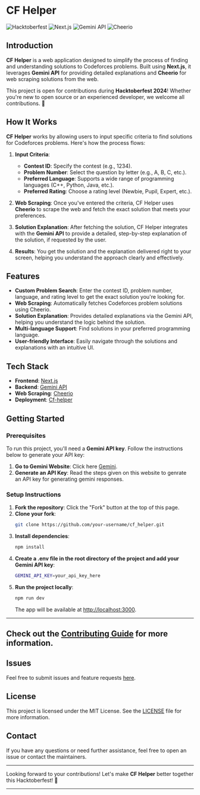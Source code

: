 # CF Helper

![Hacktoberfest](https://img.shields.io/badge/Hacktoberfest-2024-blueviolet?style=flat-square&logo=hacktoberfest)
![Next.js](https://img.shields.io/badge/Next.js-v13.0+-black?style=flat-square&logo=next.js)
![Gemini API](https://img.shields.io/badge/Gemini-API-red?style=flat-square&logo=graphql)
![Cheerio](https://img.shields.io/badge/Cheerio-Web%20Scraping-yellowgreen?style=flat-square)

## Introduction

**CF Helper** is a web application designed to simplify the process of finding and understanding solutions to Codeforces problems. Built using **Next.js**, it leverages **Gemini API** for providing detailed explanations and **Cheerio** for web scraping solutions from the web.

This project is open for contributions during **Hacktoberfest 2024**! Whether you're new to open source or an experienced developer, we welcome all contributions. 🎉

## How It Works

**CF Helper** works by allowing users to input specific criteria to find solutions for Codeforces problems. Here's how the process flows:

1. **Input Criteria**:
   - **Contest ID**: Specify the contest (e.g., 1234).
   - **Problem Number**: Select the question by letter (e.g., A, B, C, etc.).
   - **Preferred Language**: Supports a wide range of programming languages (C++, Python, Java, etc.).
   - **Preferred Rating**: Choose a rating level (Newbie, Pupil, Expert, etc.).

2. **Web Scraping**: Once you've entered the criteria, CF Helper uses **Cheerio** to scrape the web and fetch the exact solution that meets your preferences.

3. **Solution Explanation**: After fetching the solution, CF Helper integrates with the **Gemini API** to provide a detailed, step-by-step explanation of the solution, if requested by the user.

4. **Results**: You get the solution and the explanation delivered right to your screen, helping you understand the approach clearly and effectively.

## Features

- **Custom Problem Search**: Enter the contest ID, problem number, language, and rating level to get the exact solution you're looking for.
- **Web Scraping**: Automatically fetches Codeforces problem solutions using Cheerio.
- **Solution Explanation**: Provides detailed explanations via the Gemini API, helping you understand the logic behind the solution.
- **Multi-language Support**: Find solutions in your preferred programming language.
- **User-friendly Interface**: Easily navigate through the solutions and explanations with an intuitive UI.

## Tech Stack

- **Frontend**: [Next.js](https://nextjs.org/)
- **Backend**: [Gemini API](https://gemini.com/)
- **Web Scraping**: [Cheerio](https://cheerio.js.org/)
- **Deployment**: [Cf-helper](https://cf-helper-peach.vercel.app)

## Getting Started

### Prerequisites

To run this project, you'll need a **Gemini API key**. Follow the instructions below to generate your API key:

1. **Go to Gemini Website**: Click here [Gemini](https://ai.google.dev/gemini-api/docs/api-key?_gl=1*1klljxm*_up*MQ..&gclid=Cj0KCQjwmOm3BhC8ARIsAOSbapWP4oB-w6LcagtmEx3xpiPmTyKSX9lGIRtdn9jdgi5w-_jPmUOCI9caAmzcEALw_wcB&gbraid=0AAAAACn9t66MVbyJrz0E2MZ6eK9APnX1H).
2. **Generate an API Key**: Read the steps given on this website to genrate an API key for generating gemini responses.

### Setup Instructions


1. **Fork the repository**: Click the "Fork" button at the top of this page.
2. **Clone your fork**:
   ```bash
   git clone https://github.com/your-username/cf_helper.git
   ```
3. **Install dependencies**:
   ```bash
   npm install
   ```
4. **Create a .env file in the root directory of the project and add your Gemini API key**:
   ```bash
   GEMINI_API_KEY=your_api_key_here

   ```
5. **Run the project locally**:
   ```bash
   npm run dev
   ```
   The app will be available at [http://localhost:3000](http://localhost:3000).

---
Check out the [Contributing Guide](Contributing.md) for more information.
---

## Issues

Feel free to submit issues and feature requests [here](https://github.com/shuklamaneesh23/cf_helper/issues).

## License

This project is licensed under the MIT License. See the [LICENSE](LICENSE) file for more information.

## Contact

If you have any questions or need further assistance, feel free to open an issue or contact the maintainers.

---

Looking forward to your contributions! Let's make **CF Helper** better together this Hacktoberfest! 🌟

---
